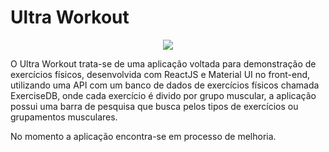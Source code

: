 # Ultra Workout

<div align="center">
  <img src="https://user-images.githubusercontent.com/44988043/179519807-dd4fe153-bd4f-4a6d-a0b3-f80aafce488a.png" />
</div>

<p>
  O Ultra Workout trata-se de uma aplicação voltada para demonstração de exercícios físicos, desenvolvida com ReactJS e Material UI no front-end, utilizando uma API com um banco de dados de exercícios físicos chamada ExerciseDB, onde cada exercício é divido por grupo muscular, a aplicação possui uma barra de pesquisa que busca pelos tipos de exercícios ou grupamentos musculares.
</p>
<p>
  No momento a aplicação encontra-se em processo de melhoria.
</p>

##

